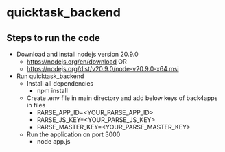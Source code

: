 # quicktask_backend

## Steps to run the code
* Download and install nodejs version 20.9.0 
    * https://nodejs.org/en/download
      OR 
    * https://nodejs.org/dist/v20.9.0/node-v20.9.0-x64.msi
* Run quicktask_backend
    * Install all dependencies
        * npm install
    * Create .env file in main directory and add below keys of back4apps in files
        * PARSE_APP_ID=<YOUR_PARSE_APP_ID>
        * PARSE_JS_KEY=<YOUR_PARSE_JS_KEY>
        * PARSE_MASTER_KEY=<YOUR_PARSE_MASTER_KEY>
    * Run the application on port 3000
        * node app.js